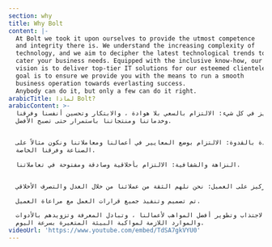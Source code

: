 ```yaml
---
section: why
title: Why Bolt
content: |-
  At Bolt we took it upon ourselves to provide the utmost competence
  and integrity there is. We understand the increasing complexity of
  technology, and we aim to decipher the latest technological trends to
  cater your business needs. Equipped with the inclusive know-how, our
  vision is to deliver top-tier IT solutions for our esteemed clientele. Our
  goal is to ensure we provide you with the means to run a smooth
  business operation towards everlasting success.
  Anybody can do it, but only a few can do it right.
arabicTitle: لماذا Bolt?
arabicContent: >-
  التميز في كل شيء: الالتزام بالسعي بلا هوادة ، والابتكار وتحسين أنفسنا وفرقنا
  وخدماتنا ومنتجاتنا باستمرار حتى تصبح الأفضل.


  القيادة بالقدوة: الالتزام بوضع المعايير في أعمالنا ومعاملاتنا ونكون مثالاً على
  الصناعة وفرقنا الخاصة.

  النزاهة والشفافية: الالتزام بأخلاقية وصادقة ومفتوحة في تعاملاتنا.


  التركيز على العميل: نحن نلهم الثقة من عملائنا من خلال العدل والتصرف الأخلاقي.

  تم تصميم وتنفيذ جميع قرارات العمل مع مراعاة العميل.

  كذلك لاجتذاب وتطوير أفضل المواهب لأعمالنا ، وتبادل المعرفة وتزويدهم بالأدوات
  والموارد اللازمة لمواكبة البيئة المتغيرة بسرعة اليوم.
videoUrl: 'https://www.youtube.com/embed/TdSA7gkVYU0'
---
```


